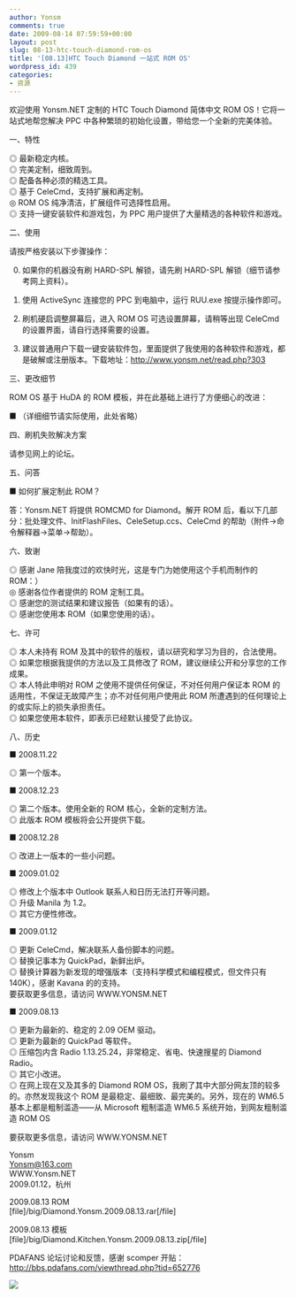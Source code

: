 ```yaml
---
author: Yonsm
comments: true
date: 2009-08-14 07:59:59+00:00
layout: post
slug: 08-13-htc-touch-diamond-rom-os
title: '[08.13]HTC Touch Diamond 一站式 ROM OS'
wordpress_id: 439
categories:
- 资源
---
```


欢迎使用 Yonsm.NET 定制的 HTC Touch Diamond 简体中文 ROM OS！它将一站式地帮您解决 PPC 中各种繁琐的初始化设置，带给您一个全新的完美体验。  
  
  
一、特性  
  
 ◎ 最新稳定内核。  
 ◎ 完美定制，细致周到。  
 ◎ 配备各种必须的精选工具。  
 ◎ 基于 CeleCmd，支持扩展和再定制。  
 ◎ ROM OS 纯净清洁，扩展组件可选择性启用。  
 ◎ 支持一键安装软件和游戏包，为 PPC 用户提供了大量精选的各种软件和游戏。<!-- more -->  
  
  
二、使用  
  
 请按严格安装以下步骤操作：  
  
 0. 如果你的机器没有刷 HARD-SPL 解锁，请先刷 HARD-SPL 解锁（细节请参考网上资料）。  
  
 1. 使用 ActiveSync 连接您的 PPC 到电脑中，运行 RUU.exe 按提示操作即可。  
  
 2. 刷机硬启调整屏幕后，进入 ROM OS 可选设置屏幕，请稍等出现 CeleCmd 的设置界面，请自行选择需要的设置。  
  
 3. 建议普通用户下载一键安装软件包，里面提供了我使用的各种软件和游戏，都是破解或注册版本。下载地址：http://www.yonsm.net/read.php?303  
  
  
三、更改细节  
  
 ROM OS 基于 HuDA 的 ROM 模板，并在此基础上进行了方便细心的改进：  
  
 ■ （详细细节请实际使用，此处省略）  
  
  
四、刷机失败解决方案  
  
 请参见网上的论坛。  
  
  
五、问答  
  
 ■ 如何扩展定制此 ROM？  
  
 答：Yonsm.NET 将提供 ROMCMD for Diamond。解开 ROM 后，看以下几部分：批处理文件、InitFlashFiles、CeleSetup.ccs、CeleCmd 的帮助（附件->命令解释器->菜单->帮助）。  
  
  
六、致谢  
  
 ◎ 感谢 Jane 陪我度过的欢快时光，这是专门为她使用这个手机而制作的 ROM：）  
 ◎ 感谢各位作者提供的 ROM 定制工具。  
 ◎ 感谢您的测试结果和建议报告（如果有的话）。  
 ◎ 感谢您使用本 ROM（如果您使用的话）。  
  
  
七、许可  
  
 ◎ 本人未持有 ROM 及其中的软件的版权，请以研究和学习为目的，合法使用。  
 ◎ 如果您根据我提供的方法以及工具修改了 ROM，建议继续公开和分享您的工作成果。  
 ◎ 本人特此申明对 ROM 之使用不提供任何保证，不对任何用户保证本 ROM 的适用性，不保证无故障产生；亦不对任何用户使用此 ROM 所遭遇到的任何理论上的或实际上的损失承担责任。  
 ◎ 如果您使用本软件，即表示已经默认接受了此协议。  
  
  
八、历史  
  
 ■ 2008.11.22  
  
  ◎ 第一个版本。  
  
 ■ 2008.12.23  
  
  ◎ 第二个版本。使用全新的 ROM 核心，全新的定制方法。  
  ◎ 此版本 ROM 模板将会公开提供下载。  
  
 ■ 2008.12.28  
  
  ◎ 改进上一版本的一些小问题。  
  
 ■ 2009.01.02  
  
  ◎  修改上个版本中 Outlook 联系人和日历无法打开等问题。  
  ◎  升级 Manila 为 1.2。  
  ◎  其它方便性修改。  
  
 ■ 2009.01.12  
  
  ◎  更新 CeleCmd，解决联系人备份脚本的问题。  
  ◎  替换记事本为 QuickPad，新鲜出炉。  
  ◎  替换计算器为新发现的增强版本（支持科学模式和编程模式，但文件只有140K），感谢 Kavana 的的支持。  
要获取更多信息，请访问 WWW.YONSM.NET  
  
  
■ 2009.08.13  
  
  ◎  更新为最新的、稳定的 2.09 OEM 驱动。  
  ◎  更新为最新的 QuickPad 等软件。  
  ◎  压缩包内含 Radio 1.13.25.24，非常稳定、省电、快速搜星的 Diamond Radio。  
  ◎  其它小改进。  
  ◎  在网上现在又及其多的 Diamond ROM OS，我刷了其中大部分网友顶的较多的。亦然发现我这个 ROM 是最稳定、最细致、最完美的。另外，现在的 WM6.5 基本上都是粗制滥造——从 Microsoft 粗制滥造 WM6.5 系统开始，到网友粗制滥造 ROM OS   
  
要获取更多信息，请访问 WWW.YONSM.NET  
  
  
Yonsm  
Yonsm@163.com  
WWW.Yonsm.NET  
2009.01.12，杭州  
  
  
2009.08.13 ROM  
[file]/big/Diamond.Yonsm.2009.08.13.rar[/file]  
  
  
2009.08.13 模板  
[file]/big/Diamond.Kitchen.Yonsm.2009.08.13.zip[/file]  
  
  
PDAFANS 论坛讨论和反馈，感谢 scomper 开贴：  
http://bbs.pdafans.com/viewthread.php?tid=652776  
  
[![](up/Diamond.Yonsm.png)](up/Diamond.Yonsm.png)
